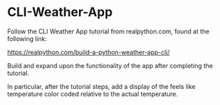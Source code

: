 # CLI-Weather-App
Follow the CLI Weather App tutorial from realpython.com, found at the following link: 

https://realpython.com/build-a-python-weather-app-cli/ 

Build and expand upon the functionality of the app after completing the tutorial. 

In particular, after the tutorial steps, add a display of the feels like temperature color coded relative to the actual temperature. 
